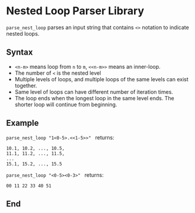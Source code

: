 Nested Loop Parser Library
==========================

`parse_nest_loop` parses an input string that contains `<>` notation to indicate
nested loops. 

Syntax
------
- `<n-m>` means loop from `n` to `m`, `<<n-m>>` means an inner-loop.
- The number of `<` is the nested level
- Multiple levels of loops, and multiple loops of the same levels
can exist together. 
- Same level of loops can have different number of
iteration times. 
- The loop ends when the longest loop in the same
level ends. The shorter loop will continue from beginning.

Example
-------
`parse_nest_loop "1<0-5>.<<1-5>>" ` returns:

	10.1, 10.2, ..., 10.5,
	11.1, 11.2, ..., 11.5,
	...
	15.1, 15.2, ..., 15.5

`parse_nest_loop "<0-5><0-3>" ` returns:

	00 11 22 33 40 51

End
---
